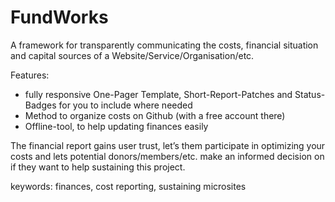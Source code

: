 # FundWorks
 A framework for transparently communicating the costs, financial situation and capital sources of a Website/Service/Organisation/etc.

 Features:

 - fully responsive One-Pager Template, Short-Report-Patches and Status-Badges for you to include where needed
 - Method to organize costs on Github (with a free account there)
 - Offline-tool, to help updating finances easily

 The financial report gains user trust, let’s them participate in optimizing your costs and lets potential donors/members/etc. make an informed decision on if they want to help sustaining this project.

 keywords: finances, cost reporting, sustaining microsites
